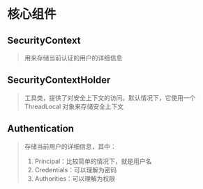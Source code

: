 # 核心组件

## SecurityContext
> 用来存储当前认证的用户的详细信息

## SecurityContextHolder
> 工具类，提供了对安全上下文的访问。默认情况下，它使用一个 ThreadLocal 对象来存储安全上下文

## Authentication
> 存储当前用户的详细信息，其中：
> 1. Principal：比较简单的情况下，就是用户名
> 2. Credentials：可以理解为密码
> 3. Authorities：可以理解为权限